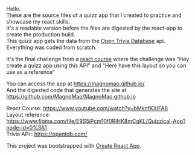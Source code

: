 Hello.  
These are the source files of a quizz app that I created to practice and showcase my react skills.  
It's a readable version before the files are digested by the react-app to create the production build.  
This quizz app gets the data from the [Open Trivia Database](https://opentdb.com/) api.  
Everything was coded from scratch.  

It's the final challenge from a [react course](https://www.youtube.com/watch?v=bMknfKXIFA8) where the challenge was "Hey create a quizz app using this API" and "Here have this layout so you can use as a reference"  

You can access the app at https://magnomao.github.io/  
And the digested code that generates the site at https://github.com/MagnoMao/MagnoMao.github.io  

React Course: https://www.youtube.com/watch?v=bMknfKXIFA8  
Layout reference: https://www.figma.com/file/E9S5iPcm10f0RIHK8mCqKL/Quizzical-App?node-id=0%3A1  
Trivia APi : https://opentdb.com/  

This project was bootstrapped with [Create React App](https://github.com/facebook/create-react-app).
